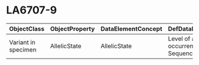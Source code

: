 # LA6707-9

| ObjectClass | ObjectProperty | DataElementConcept | DefDataElementConcept | ValueMeaning | LabelValueMeaning | Referentiel | url | ConceptualDomain | TypeConceptualDomain | FormatConceptualDomain | IdDataElementConcept | Comments |
| ----------- | -------------- | ------------------ | --------------------- | ------------ | ----------------- | ----------- | --- | ---------------- | -------------------- | ---------------------- | -------------------- | -------- |
| Variant in specimen | AllelicState | AllelicState | Level of allelic occurrence of a DNA Sequence Variation | Hemizygous | Hemizygous | LOINC | http://s.details.loinc.org/LOINC/53034-5.html | LA6707-9 | Enumerated | String | O80 |  |
